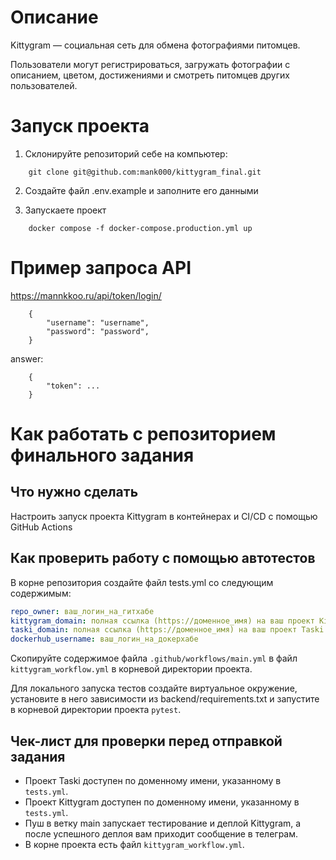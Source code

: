 # Описание

Kittygram — социальная сеть для обмена фотографиями питомцев. 

Пользователи могут регистрироваться, загружать фотографии с описанием, цветом, достижениями и смотреть питомцев других пользователей.

# Запуск проекта

1. Склонируйте репозиторий себе на компьютер:

```
    git clone git@github.com:mank000/kittygram_final.git
```

2. Создайте файл .env.example и заполните его данными

3. Запускаете проект

```
    docker compose -f docker-compose.production.yml up
```
# Пример запроса API

https://mannkkoo.ru/api/token/login/
```
    {
        "username": "username",
        "password": "password",
    }
```
answer:

```
    {
        "token": ...
    }
```

#  Как работать с репозиторием финального задания

## Что нужно сделать

Настроить запуск проекта Kittygram в контейнерах и CI/CD с помощью GitHub Actions

## Как проверить работу с помощью автотестов

В корне репозитория создайте файл tests.yml со следующим содержимым:
```yaml
repo_owner: ваш_логин_на_гитхабе
kittygram_domain: полная ссылка (https://доменное_имя) на ваш проект Kittygram
taski_domain: полная ссылка (https://доменное_имя) на ваш проект Taski
dockerhub_username: ваш_логин_на_докерхабе
```

Скопируйте содержимое файла `.github/workflows/main.yml` в файл `kittygram_workflow.yml` в корневой директории проекта.

Для локального запуска тестов создайте виртуальное окружение, установите в него зависимости из backend/requirements.txt и запустите в корневой директории проекта `pytest`.

## Чек-лист для проверки перед отправкой задания

- Проект Taski доступен по доменному имени, указанному в `tests.yml`.
- Проект Kittygram доступен по доменному имени, указанному в `tests.yml`.
- Пуш в ветку main запускает тестирование и деплой Kittygram, а после успешного деплоя вам приходит сообщение в телеграм.
- В корне проекта есть файл `kittygram_workflow.yml`.
